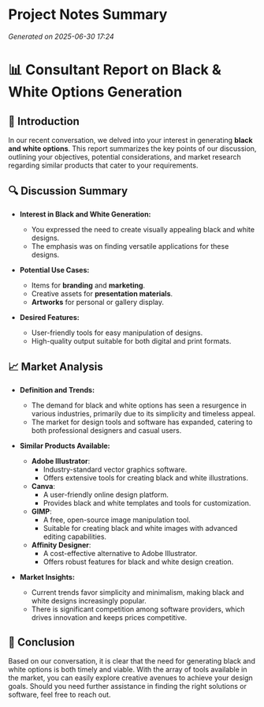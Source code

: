# Project Notes Summary

*Generated on 2025-06-30 17:24*

# 📊 **Consultant Report on Black & White Options Generation**

## 📝 **Introduction**
In our recent conversation, we delved into your interest in generating **black and white options**. This report summarizes the key points of our discussion, outlining your objectives, potential considerations, and market research regarding similar products that cater to your requirements.

## 🔍 **Discussion Summary**
- **Interest in Black and White Generation:**
  - You expressed the need to create visually appealing black and white designs.
  - The emphasis was on finding versatile applications for these designs.

- **Potential Use Cases:**
  - Items for **branding** and **marketing**.
  - Creative assets for **presentation materials**.
  - **Artworks** for personal or gallery display.

- **Desired Features:**
  - User-friendly tools for easy manipulation of designs.
  - High-quality output suitable for both digital and print formats.

## 📈 **Market Analysis**
- **Definition and Trends:**
  - The demand for black and white options has seen a resurgence in various industries, primarily due to its simplicity and timeless appeal.
  - The market for design tools and software has expanded, catering to both professional designers and casual users.

- **Similar Products Available:**
  - **Adobe Illustrator**:
    - Industry-standard vector graphics software.
    - Offers extensive tools for creating black and white illustrations.
  - **Canva**:
    - A user-friendly online design platform.
    - Provides black and white templates and tools for customization.
  - **GIMP**:
    - A free, open-source image manipulation tool.
    - Suitable for creating black and white images with advanced editing capabilities.
  - **Affinity Designer**:
    - A cost-effective alternative to Adobe Illustrator.
    - Offers robust features for black and white design creation.

- **Market Insights:**
  - Current trends favor simplicity and minimalism, making black and white designs increasingly popular.
  - There is significant competition among software providers, which drives innovation and keeps prices competitive.

## 🎯 **Conclusion**
Based on our conversation, it is clear that the need for generating black and white options is both timely and viable. With the array of tools available in the market, you can easily explore creative avenues to achieve your design goals. Should you need further assistance in finding the right solutions or software, feel free to reach out.